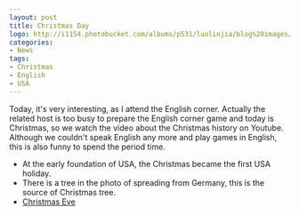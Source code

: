 ```yaml
---
layout: post
title: Christmas Day
logo: http://i1154.photobucket.com/albums/p531/luolinjia/blog%20images/christmas_zpsa9759335.jpg
categories:
- News
tags:
- Christmas
- English
- USA
---
```


Today, it's very interesting, as I attend the English corner. Actually the related host is too busy to prepare the English corner game and today is Christmas, so we watch the video about the Christmas history on Youtube. Although we couldn't speak English any more and play games in English, this is also funny to spend the period time. 

- At the early foundation of USA, the Christmas became the first USA holiday.
- There is a tree in the photo of spreading from Germany, this is the source of Christmas tree.
- [Christmas Eve](http://en.wikipedia.org/wiki/Christmas_Eve)

